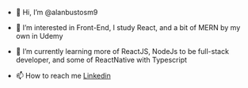 - 👋 Hi, I’m @alanbustosm9
- 👀 I’m interested in Front-End, I study React, and a bit of MERN by my own in Udemy  
- 🌱 I’m currently learning more of ReactJS, NodeJs to be full-stack developer, and some of ReactNative with Typescript


- 📫 How to reach me [Linkedin](https://www.linkedin.com/in/alanbustosmora9/)

